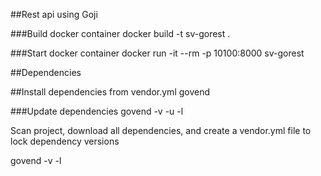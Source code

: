 ##Rest api using Goji

###Build docker container
docker build -t sv-gorest .

###Start docker container
docker run -it --rm -p 10100:8000  sv-gorest

##Dependencies

##Install dependencies from vendor.yml
govend

###Update dependencies
govend -v -u -l

Scan project, download all dependencies,
and create a vendor.yml file to lock dependency versions

govend -v -l
